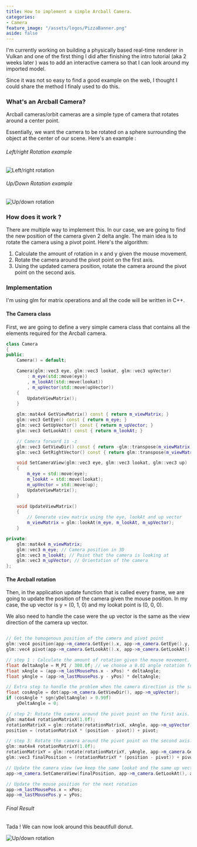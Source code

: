 ```yaml
---
title: How to implement a simple Arcball Camera.
categories:
- Camera
feature_image: "/assets/logos/PizzaBanner.png"
aside: false
---
```


I'm currently working on building a physically based real-time renderer in Vulkan and one of the first thing I did after finishing the intro tutorial (aka 2 weeks later ) was to add an interactive camera so that I can look around my imported model. 

Since it was not so easy to find a good example on the web, I thought I could share the method I finaly used to do this.

### What's an Arcball Camera?

Arcball cameras/orbit cameras are a simple type of camera that rotates around a center point. 

Essentially, we want the camera to be rotated on a sphere surrounding the object at the center of our scene.
Here's an example : 

###### Left/right Rotation example
![Left/right rotation](https://media.giphy.com/media/fsnKctjdBVQWo0pXLy/giphy.gif)  

###### Up/Down Rotation example
![Up/down rotation](https://media.giphy.com/media/YSZbmrRYLQhhFJ6kdP/giphy.gif)  

### How does it work ?
There are multiple way to implement this. In our case, we are going to find the new position of the camera given 2 delta angle. The main idea is to rotate the camera using a pivot point. Here's the algorithm:

1. Calculate the amount of rotation in x and y given the mouse movement.
2. Rotate the camera around the pivot point on the first axis.
3. Using the updated camera position, rotate the camera around the pivot point on the second axis.

### Implementation
I'm using glm for matrix operations and all the code will be written in C++.

#### The Camera class
First, we are going to define a very simple camera class that contains all the elements required for the Arcball camera.

```cpp
class Camera
{
public:
	Camera() = default;

	Camera(glm::vec3 eye, glm::vec3 lookat, glm::vec3 upVector)
		: m_eye(std::move(eye))
		, m_lookAt(std::move(lookat))
		, m_upVector(std::move(upVector))
	{
		UpdateViewMatrix();
	}

    glm::mat4x4 GetViewMatrix() const { return m_viewMatrix; }
    glm::vec3 GetEye() const { return m_eye; }
    glm::vec3 GetUpVector() const { return m_upVector; }
    glm::vec3 GetLookAt() const { return m_lookAt; }

    // Camera forward is -z
    glm::vec3 GetViewDir() const { return -glm::transpose(m_viewMatrix)[2]; }
    glm::vec3 GetRightVector() const { return glm::transpose(m_viewMatrix)[0]; }

    void SetCameraView(glm::vec3 eye, glm::vec3 lookat, glm::vec3 up)
    {
        m_eye = std::move(eye);
        m_lookAt = std::move(lookat);
        m_upVector = std::move(up);
        UpdateViewMatrix();
    }

    void UpdateViewMatrix()
    {
        // Generate view matrix using the eye, lookAt and up vector
        m_viewMatrix = glm::lookAt(m_eye, m_lookAt, m_upVector);
    }

private:
    glm::mat4x4 m_viewMatrix;
    glm::vec3 m_eye; // Camera position in 3D
    glm::vec3 m_lookAt; // Point that the camera is looking at
    glm::vec3 m_upVector; // Orientation of the camera
};
```
#### The Arcball rotation
Then, in the application update function that is called every frame, we are going to update the position of the camera given the mouse position.
In my case, the up vector is y = (0, 1, 0) and my lookat point is (0, 0, 0).

We also need to handle the case were the up vector is the same as the view direction of the camera up vector.

```cpp

// Get the homogenous position of the camera and pivot point
glm::vec4 position(app->m_camera.GetEye().x, app->m_camera.GetEye().y, app->m_camera.GetEye().z, 1);
glm::vec4 pivot(app->m_camera.GetLookAt().x, app->m_camera.GetLookAt().y, app->m_camera.GetLookAt().z, 1);

// step 1 : Calculate the amount of rotation given the mouse movement.
float deltaAngle = M_PI / 300.0f; // we choose a 0.01 angle rotation for every pixel
float xAngle = (app->m_lastMousePos.x - xPos) * deltaAngle;
float yAngle = (app->m_lastMousePos.y - yPos) * deltaAngle;

// Extra step to handle the problem when the camera direction is the same as the up vector
float cosAngle = dot(app->m_camera.GetViewDir(), app->m_upVector);
if (cosAngle * sgn(yDeltaAngle) > 0.99f)
    yDeltaAngle = 0;

// step 2: Rotate the camera around the pivot point on the first axis.
glm::mat4x4 rotationMatrixX(1.0f);
rotationMatrixX = glm::rotate(rotationMatrixX, xAngle, app->m_upVector);
position = (rotationMatrixX * (position - pivot)) + pivot;

// step 3: Rotate the camera around the pivot point on the second axis.
glm::mat4x4 rotationMatrixY(1.0f);
rotationMatrixY = glm::rotate(rotationMatrixY, yAngle, app->m_camera.GetRightVector());
glm::vec3 finalPosition = (rotationMatrixY * (position - pivot)) + pivot;

// Update the camera view (we keep the same lookat and the same up vector)
app->m_camera.SetCameraView(finalPosition, app->m_camera.GetLookAt(), app->m_upVector);

// Update the mouse position for the next rotation
app->m_lastMousePos.x = xPos; 
app->m_lastMousePos.y = yPos;
```

###### Final Result
Tada ! We can now look around this beautifull donut.

![Up/down rotation](https://media.giphy.com/media/d5qxZaaafL61c40Snm/giphy.gif)  

<!-- more -->

